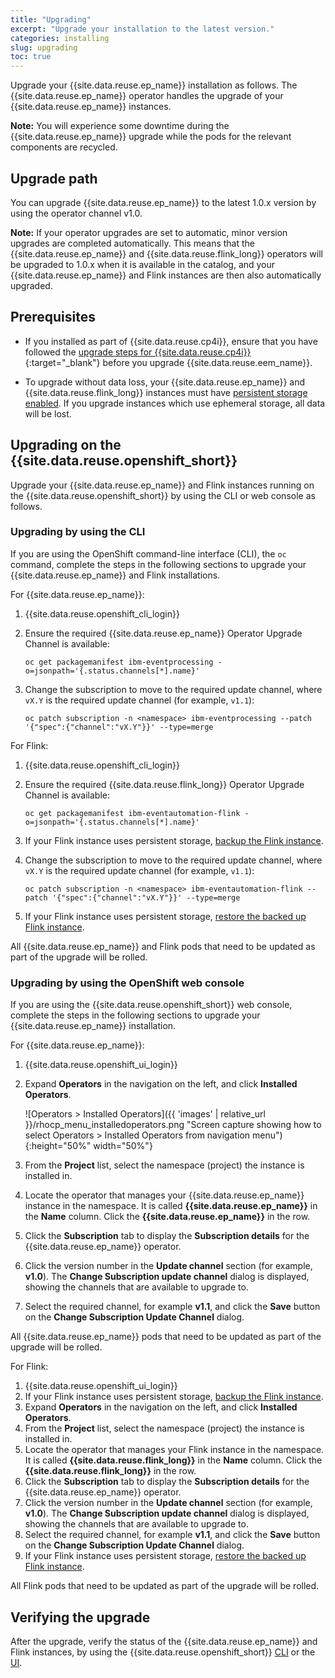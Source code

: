 ```yaml
---
title: "Upgrading"
excerpt: "Upgrade your installation to the latest version."
categories: installing
slug: upgrading
toc: true
---
```


Upgrade your {{site.data.reuse.ep_name}} installation as follows. The {{site.data.reuse.ep_name}} operator handles the upgrade of your {{site.data.reuse.ep_name}} instances.

**Note:** You will experience some downtime during the {{site.data.reuse.ep_name}} upgrade while the pods for the relevant components are recycled.

## Upgrade path

You can upgrade {{site.data.reuse.ep_name}} to the latest 1.0.x version by using the operator channel v1.0. 

**Note:** If your operator upgrades are set to automatic, minor version upgrades are completed automatically. This means that the {{site.data.reuse.ep_name}} and {{site.data.reuse.flink_long}} operators will be upgraded to 1.0.x when it is available in the catalog, and your {{site.data.reuse.ep_name}} and Flink instances are then also automatically upgraded.


## Prerequisites

- If you installed as part of {{site.data.reuse.cp4i}}, ensure that you have followed the [upgrade steps for {{site.data.reuse.cp4i}}](https://www.ibm.com/docs/en/cloud-paks/cp-integration/2023.2?topic=upgrading){:target="_blank"} before you upgrade {{site.data.reuse.eem_name}}.

- To upgrade without data loss, your {{site.data.reuse.ep_name}} and {{site.data.reuse.flink_long}} instances must have [persistent storage enabled](../configuring/#enabling-persistent-storage). If you upgrade instances which use ephemeral storage, all data will be lost.

## Upgrading on the {{site.data.reuse.openshift_short}}

Upgrade your {{site.data.reuse.ep_name}} and Flink instances running on the {{site.data.reuse.openshift_short}} by using the CLI or web console as follows.

### Upgrading by using the CLI

If you are using the OpenShift command-line interface (CLI), the `oc` command, complete the steps in the following sections to upgrade your {{site.data.reuse.ep_name}} and Flink installations.

For {{site.data.reuse.ep_name}}:

1. {{site.data.reuse.openshift_cli_login}}
2. Ensure the required {{site.data.reuse.ep_name}} Operator Upgrade Channel is available:

   ```shell
   oc get packagemanifest ibm-eventprocessing -o=jsonpath='{.status.channels[*].name}'
   ```

3. Change the subscription to move to the required update channel, where `vX.Y` is the required update channel (for example, `v1.1`):

   ```shell
   oc patch subscription -n <namespace> ibm-eventprocessing --patch '{"spec":{"channel":"vX.Y"}}' --type=merge
   ```

For Flink:

1. {{site.data.reuse.openshift_cli_login}}
2. Ensure the required {{site.data.reuse.flink_long}} Operator Upgrade Channel is available:

   ```shell
   oc get packagemanifest ibm-eventautomation-flink -o=jsonpath='{.status.channels[*].name}'
   ```

3. If your Flink instance uses persistent storage, [backup the Flink instance](../backup-restore/#backing-up).
4. Change the subscription to move to the required update channel, where `vX.Y` is the required update channel (for example, `v1.1`):

   ```shell
   oc patch subscription -n <namespace> ibm-eventautomation-flink --patch '{"spec":{"channel":"vX.Y"}}' --type=merge
   ```

5. If your Flink instance uses persistent storage, [restore the backed up Flink instance](../backup-restore/#restoring).

All {{site.data.reuse.ep_name}} and Flink pods that need to be updated as part of the upgrade will be rolled.

### Upgrading by using the OpenShift web console

If you are using the {{site.data.reuse.openshift_short}} web console, complete the steps in the following sections to upgrade your {{site.data.reuse.ep_name}} installation.

For {{site.data.reuse.ep_name}}:

1. {{site.data.reuse.openshift_ui_login}}
2. Expand **Operators** in the navigation on the left, and click **Installed Operators**.

   ![Operators > Installed Operators]({{ 'images' | relative_url }}/rhocp_menu_installedoperators.png "Screen capture showing how to select Operators > Installed Operators from navigation menu"){:height="50%" width="50%"}
3. From the **Project** list, select the namespace (project) the instance is installed in.
4. Locate the operator that manages your {{site.data.reuse.ep_name}} instance in the namespace. It is called **{{site.data.reuse.ep_name}}** in the **Name** column. Click the **{{site.data.reuse.ep_name}}** in the row.
5. Click the **Subscription** tab to display the **Subscription details** for the {{site.data.reuse.ep_name}} operator.
6. Click the version number in the **Update channel** section (for example, **v1.0**). The **Change Subscription update channel** dialog is displayed, showing the channels that are available to upgrade to.
7. Select the required channel, for example **v1.1**, and click the **Save** button on the **Change Subscription Update Channel** dialog.

All {{site.data.reuse.ep_name}} pods that need to be updated as part of the upgrade will be rolled.

For Flink:

1. {{site.data.reuse.openshift_ui_login}}
2. If your Flink instance uses persistent storage, [backup the Flink instance](../backup-restore/#backing-up).
3. Expand **Operators** in the navigation on the left, and click **Installed Operators**.
4. From the **Project** list, select the namespace (project) the instance is installed in.
5. Locate the operator that manages your Flink instance in the namespace. It is called **{{site.data.reuse.flink_long}}** in the **Name** column. Click the **{{site.data.reuse.flink_long}}** in the row.
6. Click the **Subscription** tab to display the **Subscription details** for the {{site.data.reuse.ep_name}} operator.
7. Click the version number in the **Update channel** section (for example, **v1.0**). The **Change Subscription update channel** dialog is displayed, showing the channels that are available to upgrade to.
8. Select the required channel, for example **v1.1**, and click the **Save** button on the **Change Subscription Update Channel** dialog.
9. If your Flink instance uses persistent storage, [restore the backed up Flink instance](../backup-restore/#restoring).

All Flink pods that need to be updated as part of the upgrade will be rolled.

## Verifying the upgrade

After the upgrade, verify the status of the {{site.data.reuse.ep_name}} and Flink instances, by using the {{site.data.reuse.openshift_short}} [CLI](../post-installation/#using-the-openshift-container-platform-cli) or the [UI](../post-installation/#using-the-openshift-container-platform-ui).
